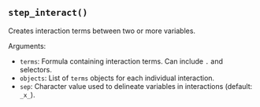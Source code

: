 ## `step_interact()`

Creates interaction terms between two or more variables.

Arguments:
* `terms`: Formula containing interaction terms. Can include `.` and selectors.
* `objects`: List of `terms` objects for each individual interaction.
* `sep`: Character value used to delineate variables in interactions (default: `_x_`).
